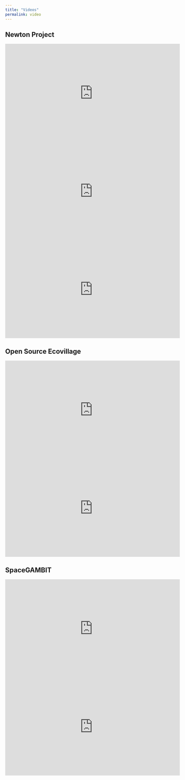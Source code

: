 ```yaml
---
title: "Videos"
permalink: video
---
```

## Newton Project

<iframe width="560" height="315" src="https://www.youtube-nocookie.com/embed/oW5sOHoccgg" frameborder="0" allow="accelerometer; autoplay; encrypted-media; gyroscope; picture-in-picture" allowfullscreen></iframe>

<iframe width="560" height="315" src="https://www.youtube-nocookie.com/embed/oFn5dODz2DY" frameborder="0" allow="accelerometer; autoplay; encrypted-media; gyroscope; picture-in-picture" allowfullscreen></iframe>

<iframe width="560" height="315" src="https://www.youtube-nocookie.com/embed/iTxeGq_0hWY" frameborder="0" allow="accelerometer; autoplay; encrypted-media; gyroscope; picture-in-picture" allowfullscreen></iframe>

## Open Source Ecovillage

<iframe width="560" height="315" src="https://www.youtube-nocookie.com/embed/GQ0RwzHzmY0" frameborder="0" allow="accelerometer; autoplay; encrypted-media; gyroscope; picture-in-picture" allowfullscreen></iframe>

<iframe width="560" height="315" src="https://www.youtube-nocookie.com/embed/WwyNepIppJQ" frameborder="0" allow="accelerometer; autoplay; encrypted-media; gyroscope; picture-in-picture" allowfullscreen></iframe>

## SpaceGAMBIT

<iframe width="560" height="315" src="https://www.youtube-nocookie.com/embed/vqvKat_wRh8" frameborder="0" allow="accelerometer; autoplay; encrypted-media; gyroscope; picture-in-picture" allowfullscreen></iframe>

<iframe width="560" height="315" src="https://www.youtube-nocookie.com/embed/9VFIBsTm3qo" frameborder="0" allow="accelerometer; autoplay; encrypted-media; gyroscope; picture-in-picture" allowfullscreen></iframe>
